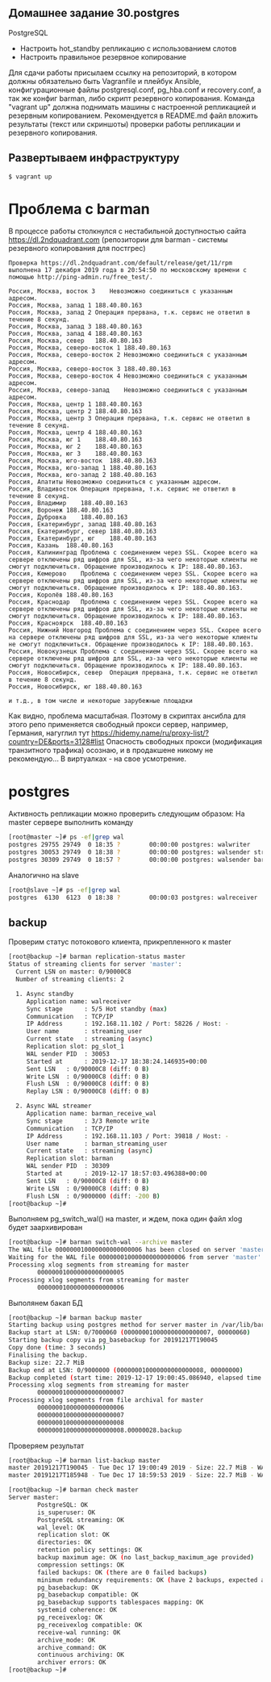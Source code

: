 ## Домашнее задание 30.postgres
PostgreSQL
- Настроить hot_standby репликацию с использованием слотов
- Настроить правильное резервное копирование

Для сдачи работы присылаем ссылку на репозиторий, в котором должны обязательно быть Vagranfile 
и плейбук Ansible, конфигурационные файлы postgresql.conf, pg_hba.conf и recovery.conf, 
а так же конфиг barman, либо скрипт резервного копирования. Команда "vagrant up" должна 
поднимать машины с настроенной репликацией и резервным копированием. Рекомендуется в 
README.md файл вложить результаты (текст или скриншоты) проверки работы репликации и 
резервного копирования. 

## Развертываем инфраструктуру

```bash
$ vagrant up
```
# Проблема с barman
В процессе работы столкнулся с нестабильной доступностью сайта https://dl.2ndquadrant.com 
(репозитории для barman - системы резервного копирования для постгрес)

```
Проверка https://dl.2ndquadrant.com/default/release/get/11/rpm выполнена 17 декабря 2019 года в 20:54:50 по московскому времени с помощью http://ping-admin.ru/free_test/.

Россия, Москва, восток 3	Невозможно соединиться с указанным адресом.
Россия, Москва, запад 1	188.40.80.163
Россия, Москва, запад 2	Операция прервана, т.к. сервис не ответил в течение 8 секунд.
Россия, Москва, запад 3	188.40.80.163
Россия, Москва, запад 4	188.40.80.163
Россия, Москва, север	188.40.80.163
Россия, Москва, северо-восток 1	188.40.80.163
Россия, Москва, северо-восток 2	Невозможно соединиться с указанным адресом.
Россия, Москва, северо-восток 3	188.40.80.163
Россия, Москва, северо-восток 4	Невозможно соединиться с указанным адресом.
Россия, Москва, северо-запад	Невозможно соединиться с указанным адресом.
Россия, Москва, центр 1	188.40.80.163
Россия, Москва, центр 2	188.40.80.163
Россия, Москва, центр 3	Операция прервана, т.к. сервис не ответил в течение 8 секунд.
Россия, Москва, центр 4	188.40.80.163
Россия, Москва, юг 1	188.40.80.163
Россия, Москва, юг 2	188.40.80.163
Россия, Москва, юг 3	188.40.80.163
Россия, Москва, юго-восток	188.40.80.163
Россия, Москва, юго-запад 1	188.40.80.163
Россия, Москва, юго-запад 2	188.40.80.163
Россия, Апатиты	Невозможно соединиться с указанным адресом.
Россия, Владивосток	Операция прервана, т.к. сервис не ответил в течение 8 секунд.
Россия, Владимир	188.40.80.163
Россия, Воронеж	188.40.80.163
Россия, Дубровка	188.40.80.163
Россия, Екатеринбург, запад	188.40.80.163
Россия, Екатеринбург, север	188.40.80.163
Россия, Екатеринбург, юг	188.40.80.163
Россия, Казань	188.40.80.163
Россия, Калининград	Проблема с соединением через SSL. Скорее всего на сервере отключены ряд шифров для SSL, из-за чего некоторые клиенты не смогут подключиться. Обращение производилось к IP: 188.40.80.163.
Россия, Кемерово	Проблема с соединением через SSL. Скорее всего на сервере отключены ряд шифров для SSL, из-за чего некоторые клиенты не смогут подключиться. Обращение производилось к IP: 188.40.80.163.
Россия, Королёв	188.40.80.163
Россия, Краснодар	Проблема с соединением через SSL. Скорее всего на сервере отключены ряд шифров для SSL, из-за чего некоторые клиенты не смогут подключиться. Обращение производилось к IP: 188.40.80.163.
Россия, Красноярск	188.40.80.163
Россия, Нижний Новгород	Проблема с соединением через SSL. Скорее всего на сервере отключены ряд шифров для SSL, из-за чего некоторые клиенты не смогут подключиться. Обращение производилось к IP: 188.40.80.163.
Россия, Новокузнецк	Проблема с соединением через SSL. Скорее всего на сервере отключены ряд шифров для SSL, из-за чего некоторые клиенты не смогут подключиться. Обращение производилось к IP: 188.40.80.163.
Россия, Новосибирск, север	Операция прервана, т.к. сервис не ответил в течение 8 секунд.
Россия, Новосибирск, юг	188.40.80.163

и т.д., в том числе и некоторые зарубежные площадки
```

Как видно, проблема масштабная. Поэтому в скриптах ансибла для этого репо применяется свободный прокси 
сервер, например, Германия, нагуглил тут https://hidemy.name/ru/proxy-list/?country=DE&ports=3128#list
Опасность свободных прокси (модификация транзитного трафика) осознаю, и в продакшене никому не рекомендую...
В виртуалках - на свое усмотрение.

# postgres

Активность репликации можно проверить следующим образом:
На master сервере выполнить команду
```bash
[root@master ~]# ps -ef|grep wal
postgres 29755 29749  0 18:35 ?        00:00:00 postgres: walwriter
postgres 30053 29749  0 18:38 ?        00:00:00 postgres: walsender streaming_user 192.168.11.102(58226) streaming 0/90001A8
postgres 30309 29749  0 18:57 ?        00:00:00 postgres: walsender barman_streaming_user 192.168.11.103(39818) streaming 0/90001A8
```

Аналогично на slave

```bash
[root@slave ~]# ps -ef|grep wal
postgres  6130  6123  0 18:38 ?        00:00:03 postgres: walreceiver   streaming 0/90001A8
```

## backup

Проверим статус потокового клиента, прикрепленного к master
```bash
[root@backup ~]# barman replication-status master
Status of streaming clients for server 'master':
  Current LSN on master: 0/90000C8
  Number of streaming clients: 2

  1. Async standby
     Application name: walreceiver
     Sync stage      : 5/5 Hot standby (max)
     Communication   : TCP/IP
     IP Address      : 192.168.11.102 / Port: 58226 / Host: -
     User name       : streaming_user
     Current state   : streaming (async)
     Replication slot: pg_slot_1
     WAL sender PID  : 30053
     Started at      : 2019-12-17 18:38:24.146935+00:00
     Sent LSN   : 0/90000C8 (diff: 0 B)
     Write LSN  : 0/90000C8 (diff: 0 B)
     Flush LSN  : 0/90000C8 (diff: 0 B)
     Replay LSN : 0/90000C8 (diff: 0 B)

  2. Async WAL streamer
     Application name: barman_receive_wal
     Sync stage      : 3/3 Remote write
     Communication   : TCP/IP
     IP Address      : 192.168.11.103 / Port: 39818 / Host: -
     User name       : barman_streaming_user
     Current state   : streaming (async)
     Replication slot: barman
     WAL sender PID  : 30309
     Started at      : 2019-12-17 18:57:03.496388+00:00
     Sent LSN   : 0/90000C8 (diff: 0 B)
     Write LSN  : 0/90000C8 (diff: 0 B)
     Flush LSN  : 0/9000000 (diff: -200 B)
[root@backup ~]#
```

Выполняем pg_switch_wal() на master, и ждем, пока один файл xlog будет заархивирован
```bash
[root@backup ~]# barman switch-wal --archive master
The WAL file 000000010000000000000006 has been closed on server 'master'
Waiting for the WAL file 000000010000000000000006 from server 'master' (max: 30 seconds)
Processing xlog segments from streaming for master
        000000010000000000000005
Processing xlog segments from streaming for master
        000000010000000000000006
```

Выполянем бакап БД

```bash
[root@backup ~]# barman backup master
Starting backup using postgres method for server master in /var/lib/barman/master/base/20191217T190045
Backup start at LSN: 0/7000060 (000000010000000000000007, 00000060)
Starting backup copy via pg_basebackup for 20191217T190045
Copy done (time: 3 seconds)
Finalising the backup.
Backup size: 22.7 MiB
Backup end at LSN: 0/9000000 (000000010000000000000008, 00000000)
Backup completed (start time: 2019-12-17 19:00:45.086940, elapsed time: 4 seconds)
Processing xlog segments from streaming for master
        000000010000000000000007
Processing xlog segments from file archival for master
        000000010000000000000006
        000000010000000000000007
        000000010000000000000008
        000000010000000000000008.00000028.backup
```

Проверяем результат

```bash
[root@backup ~]# barman list-backup master
master 20191217T190045 - Tue Dec 17 19:00:49 2019 - Size: 22.7 MiB - WAL Size: 0 B
master 20191217T185948 - Tue Dec 17 18:59:53 2019 - Size: 22.7 MiB - WAL Size: 48.2 KiB - WAITING_FOR_WALS

[root@backup ~]# barman check master
Server master:
        PostgreSQL: OK
        is_superuser: OK
        PostgreSQL streaming: OK
        wal_level: OK
        replication slot: OK
        directories: OK
        retention policy settings: OK
        backup maximum age: OK (no last_backup_maximum_age provided)
        compression settings: OK
        failed backups: OK (there are 0 failed backups)
        minimum redundancy requirements: OK (have 2 backups, expected at least 0)
        pg_basebackup: OK
        pg_basebackup compatible: OK
        pg_basebackup supports tablespaces mapping: OK
        systemid coherence: OK
        pg_receivexlog: OK
        pg_receivexlog compatible: OK
        receive-wal running: OK
        archive_mode: OK
        archive_command: OK
        continuous archiving: OK
        archiver errors: OK
[root@backup ~]#
```
